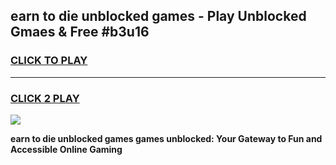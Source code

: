 
## earn to die unblocked games - Play Unblocked Gmaes & Free #b3u16
<h3>
<a href="https://premium.freeplayer.one?title=earn_to_die_unblocked_games&ref=01M">CLICK TO PLAY</a></h3>
<hr>

<h3>
<a href="https://premium.freeplayer.one?title=earn_to_die_unblocked_games&ref=01M">CLICK 2 PLAY</a>
  
</h3>

<a href="https://premium.freeplayer.one?title=earn_to_die_unblocked_games&ref=01M"><img src="https://clearcache.store/games.png"></a>


**earn to die unblocked games games unblocked: Your Gateway to Fun and Accessible Online Gaming**
